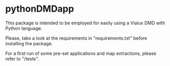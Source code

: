 # pythonDMDapp

This package is intended to be employed for easily using a Vialux DMD with Python language.

Please, take a look at the requirements in "requirements.txt" before installing the package.

For a first run of some pre-set applications and map extractions, please refer to "/tests".

 
